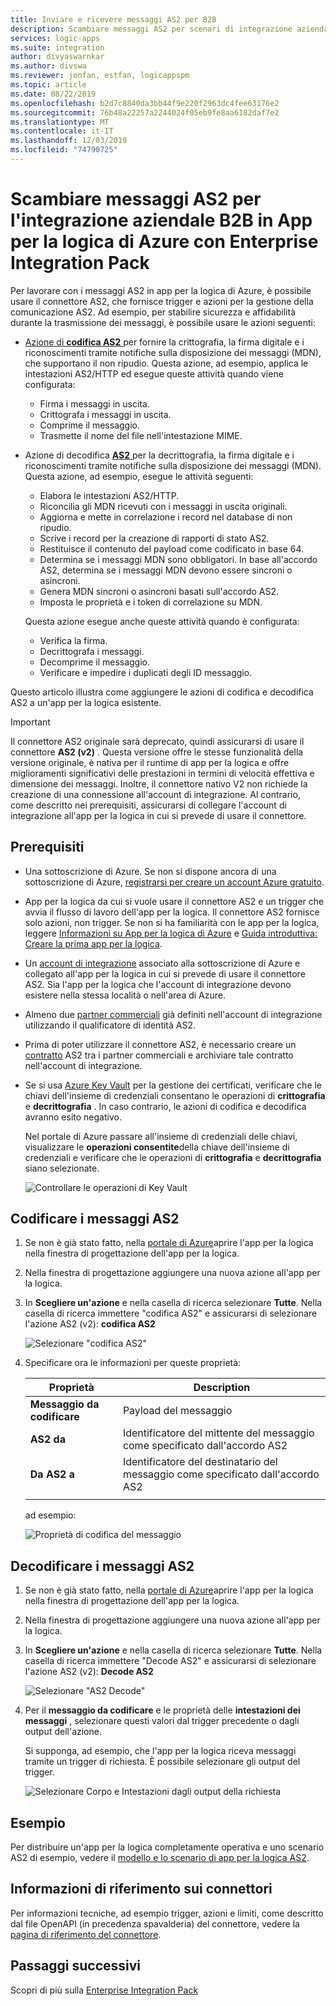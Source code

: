 ```yaml
---
title: Inviare e ricevere messaggi AS2 per B2B
description: Scambiare messaggi AS2 per scenari di integrazione aziendale B2B usando app per la logica di Azure
services: logic-apps
ms.suite: integration
author: divyaswarnkar
ms.author: divswa
ms.reviewer: jonfan, estfan, logicappspm
ms.topic: article
ms.date: 08/22/2019
ms.openlocfilehash: b2d7c8840da3bb44f9e220f2963dc4fee63176e2
ms.sourcegitcommit: 76b48a22257a2244024f05eb9fe8aa6182daf7e2
ms.translationtype: MT
ms.contentlocale: it-IT
ms.lasthandoff: 12/03/2019
ms.locfileid: "74790725"
---
```

# <a name="exchange-as2-messages-for-b2b-enterprise-integration-in-azure-logic-apps-with-enterprise-integration-pack"></a>Scambiare messaggi AS2 per l'integrazione aziendale B2B in App per la logica di Azure con Enterprise Integration Pack

Per lavorare con i messaggi AS2 in app per la logica di Azure, è possibile usare il connettore AS2, che fornisce trigger e azioni per la gestione della comunicazione AS2. Ad esempio, per stabilire sicurezza e affidabilità durante la trasmissione dei messaggi, è possibile usare le azioni seguenti:

* [Azione di **codifica AS2** ](#encode) per fornire la crittografia, la firma digitale e i riconoscimenti tramite notifiche sulla disposizione dei messaggi (MDN), che supportano il non ripudio. Questa azione, ad esempio, applica le intestazioni AS2/HTTP ed esegue queste attività quando viene configurata:

  * Firma i messaggi in uscita.
  * Crittografa i messaggi in uscita.
  * Comprime il messaggio.
  * Trasmette il nome del file nell'intestazione MIME.

* Azione di decodifica [ **AS2** ](#decode) per la decrittografia, la firma digitale e i riconoscimenti tramite notifiche sulla disposizione dei messaggi (MDN). Questa azione, ad esempio, esegue le attività seguenti:

  * Elabora le intestazioni AS2/HTTP.
  * Riconcilia gli MDN ricevuti con i messaggi in uscita originali.
  * Aggiorna e mette in correlazione i record nel database di non ripudio.
  * Scrive i record per la creazione di rapporti di stato AS2.
  * Restituisce il contenuto del payload come codificato in base 64.
  * Determina se i messaggi MDN sono obbligatori. In base all'accordo AS2, determina se i messaggi MDN devono essere sincroni o asincroni.
  * Genera MDN sincroni o asincroni basati sull'accordo AS2.
  * Imposta le proprietà e i token di correlazione su MDN.

  Questa azione esegue anche queste attività quando è configurata:

  * Verifica la firma.
  * Decrittografa i messaggi.
  * Decomprime il messaggio.
  * Verificare e impedire i duplicati degli ID messaggio.

Questo articolo illustra come aggiungere le azioni di codifica e decodifica AS2 a un'app per la logica esistente.

> [!IMPORTANT]
> Il connettore AS2 originale sarà deprecato, quindi assicurarsi di usare il connettore **AS2 (v2)** . Questa versione offre le stesse funzionalità della versione originale, è nativa per il runtime di app per la logica e offre miglioramenti significativi delle prestazioni in termini di velocità effettiva e dimensione dei messaggi. Inoltre, il connettore nativo V2 non richiede la creazione di una connessione all'account di integrazione. Al contrario, come descritto nei prerequisiti, assicurarsi di collegare l'account di integrazione all'app per la logica in cui si prevede di usare il connettore.

## <a name="prerequisites"></a>Prerequisiti

* Una sottoscrizione di Azure. Se non si dispone ancora di una sottoscrizione di Azure, [registrarsi per creare un account Azure gratuito](https://azure.microsoft.com/free/).

* App per la logica da cui si vuole usare il connettore AS2 e un trigger che avvia il flusso di lavoro dell'app per la logica. Il connettore AS2 fornisce solo azioni, non trigger. Se non si ha familiarità con le app per la logica, leggere [Informazioni su App per la logica di Azure](../logic-apps/logic-apps-overview.md) e [Guida introduttiva: Creare la prima app per la logica](../logic-apps/quickstart-create-first-logic-app-workflow.md).

* Un [account di integrazione](../logic-apps/logic-apps-enterprise-integration-create-integration-account.md) associato alla sottoscrizione di Azure e collegato all'app per la logica in cui si prevede di usare il connettore AS2. Sia l'app per la logica che l'account di integrazione devono esistere nella stessa località o nell'area di Azure.

* Almeno due [partner commerciali](../logic-apps/logic-apps-enterprise-integration-partners.md) già definiti nell'account di integrazione utilizzando il qualificatore di identità AS2.

* Prima di poter utilizzare il connettore AS2, è necessario creare un [contratto](../logic-apps/logic-apps-enterprise-integration-agreements.md) AS2 tra i partner commerciali e archiviare tale contratto nell'account di integrazione.

* Se si usa [Azure Key Vault](../key-vault/key-vault-overview.md) per la gestione dei certificati, verificare che le chiavi dell'insieme di credenziali consentano le operazioni di **crittografia** e **decrittografia** . In caso contrario, le azioni di codifica e decodifica avranno esito negativo.

  Nel portale di Azure passare all'insieme di credenziali delle chiavi, visualizzare le **operazioni consentite**della chiave dell'insieme di credenziali e verificare che le operazioni di **crittografia** e **decrittografia** siano selezionate.

  ![Controllare le operazioni di Key Vault](media/logic-apps-enterprise-integration-as2/vault-key-permitted-operations.png)

<a name="encode"></a>

## <a name="encode-as2-messages"></a>Codificare i messaggi AS2

1. Se non è già stato fatto, nella [portale di Azure](https://portal.azure.com)aprire l'app per la logica nella finestra di progettazione dell'app per la logica.

1. Nella finestra di progettazione aggiungere una nuova azione all'app per la logica.

1. In **Scegliere un'azione** e nella casella di ricerca selezionare **Tutte**. Nella casella di ricerca immettere "codifica AS2" e assicurarsi di selezionare l'azione AS2 (v2): **codifica AS2**

   ![Selezionare "codifica AS2"](./media/logic-apps-enterprise-integration-as2/select-as2-encode.png)

1. Specificare ora le informazioni per queste proprietà:

   | Proprietà | Description |
   |----------|-------------|
   | **Messaggio da codificare** | Payload del messaggio |
   | **AS2 da** | Identificatore del mittente del messaggio come specificato dall'accordo AS2 |
   | **Da AS2 a** | Identificatore del destinatario del messaggio come specificato dall'accordo AS2 |
   |||

   ad esempio:

   ![Proprietà di codifica del messaggio](./media/logic-apps-enterprise-integration-as2/as2-message-encoding-details.png)

<a name="decode"></a>

## <a name="decode-as2-messages"></a>Decodificare i messaggi AS2

1. Se non è già stato fatto, nella [portale di Azure](https://portal.azure.com)aprire l'app per la logica nella finestra di progettazione dell'app per la logica.

1. Nella finestra di progettazione aggiungere una nuova azione all'app per la logica.

1. In **Scegliere un'azione** e nella casella di ricerca selezionare **Tutte**. Nella casella di ricerca immettere "Decode AS2" e assicurarsi di selezionare l'azione AS2 (v2): **Decode AS2**

   ![Selezionare "AS2 Decode"](media/logic-apps-enterprise-integration-as2/select-as2-decode.png)

1. Per il **messaggio da codificare** e le proprietà delle **intestazioni dei messaggi** , selezionare questi valori dal trigger precedente o dagli output dell'azione.

   Si supponga, ad esempio, che l'app per la logica riceva messaggi tramite un trigger di richiesta. È possibile selezionare gli output del trigger.

   ![Selezionare Corpo e Intestazioni dagli output della richiesta](media/logic-apps-enterprise-integration-as2/as2-message-decoding-details.png)

## <a name="sample"></a>Esempio

Per distribuire un'app per la logica completamente operativa e uno scenario AS2 di esempio, vedere il [modello e lo scenario di app per la logica AS2](https://azure.microsoft.com/documentation/templates/201-logic-app-as2-send-receive/).

## <a name="connector-reference"></a>Informazioni di riferimento sui connettori

Per informazioni tecniche, ad esempio trigger, azioni e limiti, come descritto dal file OpenAPI (in precedenza spavalderia) del connettore, vedere la [pagina di riferimento del connettore](/connectors/as2/).

## <a name="next-steps"></a>Passaggi successivi

Scopri di più sulla [Enterprise Integration Pack](logic-apps-enterprise-integration-overview.md)
